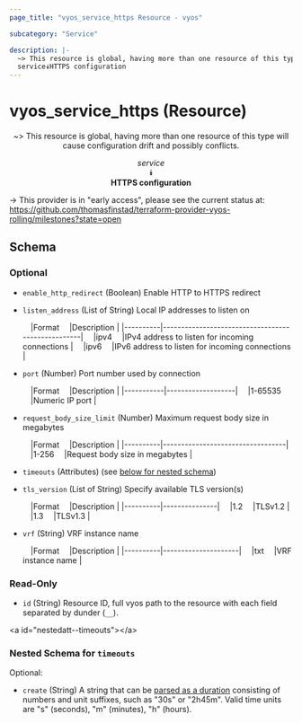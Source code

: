 ```yaml
---
page_title: "vyos_service_https Resource - vyos"

subcategory: "Service"

description: |- 
  ~> This resource is global, having more than one resource of this type will cause configuration drift and possibly conflicts.
  service⯯HTTPS configuration
---
```


# vyos_service_https (Resource)
<center>

~> This resource is global, having more than one resource of this type will cause configuration drift and possibly conflicts.

*service*  
⯯  
**HTTPS configuration**


</center>

-> This provider is in "early access", please see the current status at: https://github.com/thomasfinstad/terraform-provider-vyos-rolling/milestones?state=open

## Schema

### Optional

- `enable_http_redirect` (Boolean) Enable HTTP to HTTPS redirect
- `listen_address` (List of String) Local IP addresses to listen on

    &emsp;|Format  &emsp;|Description                                      |
    |----------|---------------------------------------------------|
    &emsp;|ipv4    &emsp;|IPv4 address to listen for incoming connections  |
    &emsp;|ipv6    &emsp;|IPv6 address to listen for incoming connections  |
- `port` (Number) Port number used by connection

    &emsp;|Format   &emsp;|Description      |
    |-----------|-------------------|
    &emsp;|1-65535  &emsp;|Numeric IP port  |
- `request_body_size_limit` (Number) Maximum request body size in megabytes

    &emsp;|Format  &emsp;|Description                     |
    |----------|----------------------------------|
    &emsp;|1-256   &emsp;|Request body size in megabytes  |
- `timeouts` (Attributes) (see [below for nested schema](#nestedatt--timeouts))
- `tls_version` (List of String) Specify available TLS version(s)

    &emsp;|Format  &emsp;|Description  |
    |----------|---------------|
    &emsp;|1.2     &emsp;|TLSv1.2      |
    &emsp;|1.3     &emsp;|TLSv1.3      |
- `vrf` (String) VRF instance name

    &emsp;|Format  &emsp;|Description        |
    |----------|---------------------|
    &emsp;|txt     &emsp;|VRF instance name  |

### Read-Only

- `id` (String) Resource ID, full vyos path to the resource with each field separated by dunder (`__`).

&lt;a id=&#34;nestedatt--timeouts&#34;&gt;&lt;/a&gt;
### Nested Schema for `timeouts`

Optional:

- `create` (String) A string that can be [parsed as a duration](https://pkg.go.dev/time#ParseDuration) consisting of numbers and unit suffixes, such as &#34;30s&#34; or &#34;2h45m&#34;. Valid time units are &#34;s&#34; (seconds), &#34;m&#34; (minutes), &#34;h&#34; (hours).  

